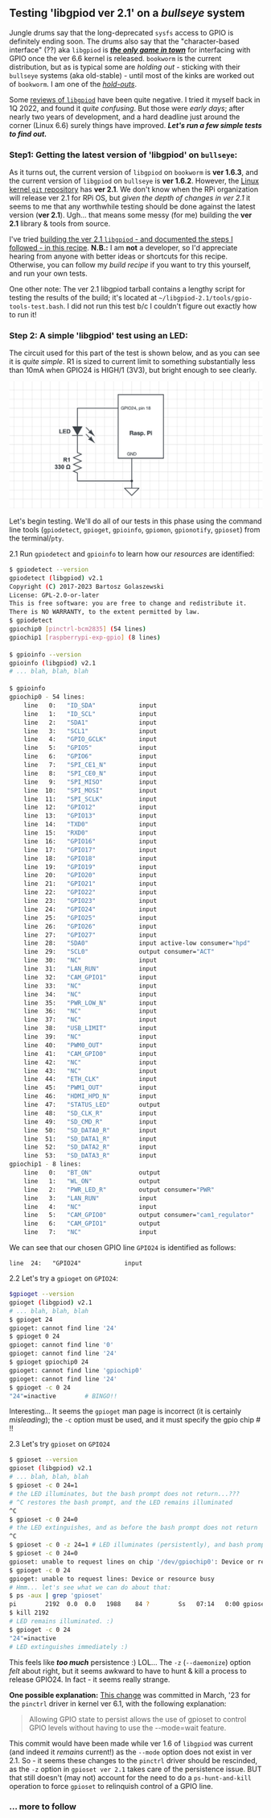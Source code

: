 ## Testing 'libgpiod ver 2.1' on a *bullseye* system

Jungle drums say that the long-deprecated `sysfs` access to GPIO is definitely ending soon. The drums also say that the "character-based interface" (??) aka `libgpiod` is [***the only game in town***](https://idioms.thefreedictionary.com/the+only+game+in+town) for interfacing with GPIO once the ver 6.6 kernel is released. `bookworm` is the current distribution, but as is typical some are *holding out* - sticking with their `bullseye` systems (aka old-stable) - until most of the kinks are worked out of `bookworm`. I am one of the [*hold-outs*](https://idioms.thefreedictionary.com/holdout).  

Some [reviews of `libgpiod`](https://raspberrypi.stackexchange.com/a/136484/83790) have been quite negative. I tried it myself back in 1Q 2022, and found it *quite confusing*.  But those were *early days*; after nearly two years of development, and a hard deadline just around the corner (Linux 6.6) surely things have improved. ***Let's run a few simple tests to find out.*** 

### Step1: Getting the latest version of 'libgpiod' on `bullseye`:

As it turns out, the current version of `libgpiod` on `bookworm` is **ver 1.6.3**, and the current version of `libgpiod` on `bullseye` is **ver 1.6.2**. However, the [Linux kernel `git` repository](https://git.kernel.org/pub/scm/libs/libgpiod/libgpiod.git/?h=v2.1.x) has **ver 2.1**. We don't know when the RPi organization will release ver 2.1 for RPi OS, but *given the depth of changes in ver 2.1* it seems to me that any worthwhile testing should be done against the latest version (**ver 2.1**). Ugh... that means some messy (for me) building the **ver 2.1** library & tools from source. 

I've tried [building the ver 2.1 `libgpiod` - and documented the steps I followed - in this recipe](https://github.com/seamusdemora/PiFormulae/blob/master/libgpiod-ver2.1-build.md). **N.B.:** I am **not** a developer, so I'd appreciate hearing from anyone with better ideas or shortcuts for this recipe. Otherwise, you can follow my *build recipe* if you want to try this yourself, and run your own tests. 

One other note: The ver 2.1 libgpiod tarball contains a lengthy script for testing the results of the build; it's located at `~/libgpiod-2.1/tools/gpio-tools-test.bash`. I did not run this test b/c I couldn't figure out exactly how to run it! 

### Step 2: A simple 'libgpiod' test using an LED:

The circuit used for this part of the test is shown below, and as you can see it is *quite simple*. R1 is sized to current limit to something substantially less than 10mA when GPIO24 is HIGH/1 (3V3), but bright enough to see clearly. 


![](./pix/gpiod-test.png)


Let's begin testing. We'll do all of our tests in this phase using the command line tools (`gpiodetect`, `gpioget`, `gpioinfo`, `gpiomon`, `gpionotify`, `gpioset`) from the terminal/`pty`. 

2.1 Run `gpiodetect` and `gpioinfo` to learn how our *resources* are identified:

```bash
$ gpiodetect --version
gpiodetect (libgpiod) v2.1
Copyright (C) 2017-2023 Bartosz Golaszewski
License: GPL-2.0-or-later
This is free software: you are free to change and redistribute it.
There is NO WARRANTY, to the extent permitted by law.
$ gpiodetect
gpiochip0 [pinctrl-bcm2835] (54 lines)
gpiochip1 [raspberrypi-exp-gpio] (8 lines)

$ gpioinfo --version
gpioinfo (libgpiod) v2.1
# ... blah, blah, blah

$ gpioinfo
gpiochip0 - 54 lines:
	line   0:	"ID_SDA"        	input
	line   1:	"ID_SCL"        	input
	line   2:	"SDA1"          	input
	line   3:	"SCL1"          	input
	line   4:	"GPIO_GCLK"     	input
	line   5:	"GPIO5"         	input
	line   6:	"GPIO6"         	input
	line   7:	"SPI_CE1_N"     	input
	line   8:	"SPI_CE0_N"     	input
	line   9:	"SPI_MISO"      	input
	line  10:	"SPI_MOSI"      	input
	line  11:	"SPI_SCLK"      	input
	line  12:	"GPIO12"        	input
	line  13:	"GPIO13"        	input
	line  14:	"TXD0"          	input
	line  15:	"RXD0"          	input
	line  16:	"GPIO16"        	input
	line  17:	"GPIO17"        	input
	line  18:	"GPIO18"        	input
	line  19:	"GPIO19"        	input
	line  20:	"GPIO20"        	input
	line  21:	"GPIO21"        	input
	line  22:	"GPIO22"        	input
	line  23:	"GPIO23"        	input
	line  24:	"GPIO24"        	input
	line  25:	"GPIO25"        	input
	line  26:	"GPIO26"        	input
	line  27:	"GPIO27"        	input
	line  28:	"SDA0"          	input active-low consumer="hpd"
	line  29:	"SCL0"          	output consumer="ACT"
	line  30:	"NC"            	input
	line  31:	"LAN_RUN"       	input
	line  32:	"CAM_GPIO1"     	input
	line  33:	"NC"            	input
	line  34:	"NC"            	input
	line  35:	"PWR_LOW_N"     	input
	line  36:	"NC"            	input
	line  37:	"NC"            	input
	line  38:	"USB_LIMIT"     	input
	line  39:	"NC"            	input
	line  40:	"PWM0_OUT"      	input
	line  41:	"CAM_GPIO0"     	input
	line  42:	"NC"            	input
	line  43:	"NC"            	input
	line  44:	"ETH_CLK"       	input
	line  45:	"PWM1_OUT"      	input
	line  46:	"HDMI_HPD_N"    	input
	line  47:	"STATUS_LED"    	output
	line  48:	"SD_CLK_R"      	input
	line  49:	"SD_CMD_R"      	input
	line  50:	"SD_DATA0_R"    	input
	line  51:	"SD_DATA1_R"    	input
	line  52:	"SD_DATA2_R"    	input
	line  53:	"SD_DATA3_R"    	input
gpiochip1 - 8 lines:
	line   0:	"BT_ON"         	output
	line   1:	"WL_ON"         	output
	line   2:	"PWR_LED_R"     	output consumer="PWR"
	line   3:	"LAN_RUN"       	input
	line   4:	"NC"            	input
	line   5:	"CAM_GPIO0"     	output consumer="cam1_regulator"
	line   6:	"CAM_GPIO1"     	output
	line   7:	"NC"            	input
```

We can see that our chosen GPIO line `GPIO24` is identified as follows:

```
line  24:	"GPIO24"        	input
```



2.2 Let's try a `gpioget` on `GPIO24`: 

```bash
$gpioget --version
gpioget (libgpiod) v2.1
# ... blah, blah, blah
$ gpioget 24
gpioget: cannot find line '24'
$ gpioget 0 24
gpioget: cannot find line '0'
gpioget: cannot find line '24'
$ gpioget gpiochip0 24
gpioget: cannot find line 'gpiochip0'
gpioget: cannot find line '24'
$ gpioget -c 0 24
"24"=inactive        # BINGO!! 
```

Interesting... It seems the `gpioget` man page is incorrect (it is certainly *misleading*); the `-c` option must be used, and it must specify the gpio chip # !! 



2.3 Let's try `gpioset` on `GPIO24`

```bash
$ gpioset --version
gpioset (libgpiod) v2.1
# ... blah, blah, blah
$ gpioset -c 0 24=1
# the LED illuminates, but the bash prompt does not return...???
# ^C restores the bash prompt, and the LED remains illuminated
^C
$ gpioset -c 0 24=0 
# the LED extinguishes, and as before the bash prompt does not return
^C
$ gpioset -c 0 -z 24=1 # LED illuminates (persistently), and bash prompt returns
$ gpioset -c 0 24=0
gpioset: unable to request lines on chip '/dev/gpiochip0': Device or resource busy 
$ gpioget -c 0 24
gpioget: unable to request lines: Device or resource busy
# Hmm... let's see what we can do about that:
$ ps -aux | grep 'gpioset'
pi        2192  0.0  0.0   1988    84 ?        Ss   07:14   0:00 gpioset -c 0 -z 24 1 
$ kill 2192
# LED remains illuminated. :)
$ gpioget -c 0 24
"24"=inactive
# LED extinguishes immediately :) 
```

This feels like ***too much*** persistence :) LOL...  The `-z` (`--daemonize`) option *felt* about right, but it seems awkward to have to hunt & kill a process to release GPIO24. In fact - it seems really strange. 

**One possible explanation:** [This change](https://github.com/raspberrypi/linux/commit/022689f0973d87956b2e5e8aaa0c29803cdb2a71) was committed in March, '23 for the `pinctrl` driver in kernel ver 6.1, with the following explanation: 

>Allowing GPIO state to persist allows the use of gpioset to control
>GPIO levels without having to use the --mode=wait feature.

This commit would have been made while ver 1.6 of `libgpiod` was current (and indeed it *remains* current!) as the `--mode` option does not exist in ver 2.1. So - it seems these changes to the `pinctrl` driver should be rescinded, as the `-z` option in `gpioset ver 2.1` takes care of the persistence issue. BUT that still doesn't (may not) account for the need to do a `ps-hunt-and-kill` operation to force `gpioset` to relinquish control of a GPIO line. 



### ... more to follow





